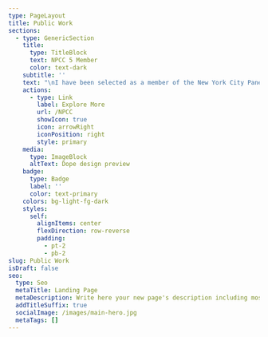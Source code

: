 ```yaml
---
type: PageLayout
title: Public Work
sections:
  - type: GenericSection
    title:
      type: TitleBlock
      text: NPCC 5 Member
      color: text-dark
    subtitle: ''
    text: "\nI have been selected as a member of the New York City Panel on Climate Change under the Mayor's Office of Climate and Environmental Justice! For the next three years, I will be working together with the stellar team of scientists and practitioners, synthesizing state-of-the-art scientific findings regarding climate related risks and impacts the city is facing due to climate change. I am honored to be part of this important work aimed to inform NYC policy and planning towards enhanced climate resilience\_and\_justice!\n\n"
    actions:
      - type: Link
        label: Explore More
        url: /NPCC
        showIcon: true
        icon: arrowRight
        iconPosition: right
        style: primary
    media:
      type: ImageBlock
      altText: Dope design preview
    badge:
      type: Badge
      label: ''
      color: text-primary
    colors: bg-light-fg-dark
    styles:
      self:
        alignItems: center
        flexDirection: row-reverse
        padding:
          - pt-2
          - pb-2
slug: Public Work
isDraft: false
seo:
  type: Seo
  metaTitle: Landing Page
  metaDescription: Write here your new page's description including most relevant keywords.
  addTitleSuffix: true
  socialImage: /images/main-hero.jpg
  metaTags: []
---
```

